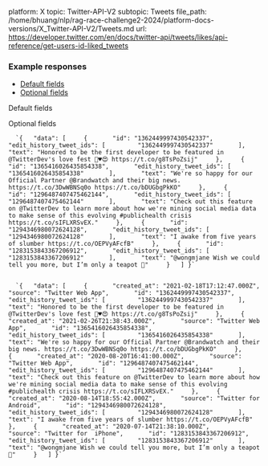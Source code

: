 platform: X
topic: Twitter-API-V2
subtopic: Tweets
file_path: /home/bhuang/nlp/rag-race-challenge2-2024/platform-docs-versions/X_Twitter-API-V2/Tweets.md
url: https://developer.twitter.com/en/docs/twitter-api/tweets/likes/api-reference/get-users-id-liked_tweets


### Example responses

* [Default fields](#tab0)
* [Optional fields](#tab1)

Default fields

Optional fields

      `{   "data": [     {       "id": "1362449997430542337",       "edit_history_tweet_ids": [         "1362449997430542337"       ],       "text": "Honored to be the first developer to be featured in @TwitterDev's love fest 🥰♥️😍 https://t.co/g8TsPoZsij"     },     {       "id": "1365416026435854338",       "edit_history_tweet_ids": [         "1365416026435854338"       ],       "text": "We're so happy for our Official Partner @Brandwatch and their big news. https://t.co/3DwWBNSq0o https://t.co/bDUGbgPkKO"     },     {       "id": "1296487407475462144",       "edit_history_tweet_ids": [         "1296487407475462144"       ],       "text": "Check out this feature on @TwitterDev to learn more about how we're mining social media data to make sense of this evolving #publichealth crisis https://t.co/sIFLXRSvEX."     },     {       "id": "1294346980072624128",       "edit_history_tweet_ids": [         "1294346980072624128"       ],       "text": "I awake from five years of slumber https://t.co/OEPVyAFcfB"     },     {       "id": "1283153843367206912",       "edit_history_tweet_ids": [         "1283153843367206912"       ],       "text": "@wongmjane Wish we could tell you more, but I’m only a teapot 👀"     }   ] }`
    

      `{   "data": [     {       "created_at": "2021-02-18T17:12:47.000Z",       "source": "Twitter Web App",       "id": "1362449997430542337",       "edit_history_tweet_ids": [         "1362449997430542337"       ],       "text": "Honored to be the first developer to be featured in @TwitterDev's love fest 🥰♥️😍 https://t.co/g8TsPoZsij"     },     {       "created_at": "2021-02-26T21:38:43.000Z",       "source": "Twitter Web App",       "id": "1365416026435854338",       "edit_history_tweet_ids": [         "1365416026435854338"       ],       "text": "We're so happy for our Official Partner @Brandwatch and their big news. https://t.co/3DwWBNSq0o https://t.co/bDUGbgPkKO"     },     {       "created_at": "2020-08-20T16:41:00.000Z",       "source": "Twitter Web App",       "id": "1296487407475462144",       "edit_history_tweet_ids": [         "1296487407475462144"       ],       "text": "Check out this feature on @TwitterDev to learn more about how we're mining social media data to make sense of this evolving #publichealth crisis https://t.co/sIFLXRSvEX."     },     {       "created_at": "2020-08-14T18:55:42.000Z",       "source": "Twitter for Android",       "id": "1294346980072624128",       "edit_history_tweet_ids": [         "1294346980072624128"       ],       "text": "I awake from five years of slumber https://t.co/OEPVyAFcfB"     },     {       "created_at": "2020-07-14T21:38:10.000Z",       "source": "Twitter for  iPhone",       "id": "1283153843367206912",       "edit_history_tweet_ids": [         "1283153843367206912"       ],       "text": "@wongmjane Wish we could tell you more, but I’m only a teapot 👀"     }   ] }`